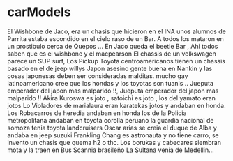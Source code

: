 # carModels

El Wishbone de Jaco, era un chasis que hicieron en el INA unos alumnos de Parrita
estaba escondido en el cielo raso de un Bar. A todos los mataron en un prostibulo cerca de Quepos  ... 
En Jaco queda el beetle Bar , Ahi todos saben que es el wishbone y el macpearson
El chassis de un volkswagen parece un SUP surf,
Los Pickup Toyota centroamericanos tienen un chassis basado en el de jeep willys
Japon asesino gente buena en Nankin y las cosas japonesas deben ser consideradas malditas.
mucho gay latinoamericano cree que los hondas y los toyotas son tuanis ..
Jueputa emperador del japon mas malparido !!, Jueputa emperador del japon mas malparido !!
Akira Kuroswa es joto , satoichi es joto , los del yamato eran jotos
Lo Violadores de marialaura eran karatekas jotos y andaban en honda.
Los Robacarros de heredia andaban en honda
los de la Policia metropolitana andaban en toyota corolla peruano
la guardia nacional de somoza tenia toyota landcruisers
Oscar arias se creia el duque de Alba y andaba en jeep suzuki
Frankling Chang es astronauta y no tiene carro, se invento un chasis que quema h2 o thc.
Los borukas y cabecares siembran mota y la traen en Bus Scannia brasileño
La Sultana venia de Medellin... 